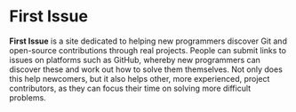 # First Issue

**First Issue** is a site dedicated to helping new programmers discover Git and open-source contributions through real projects. People can submit links to issues on platforms such as GitHub, whereby new programmers can discover these and work out how to solve them themselves. Not only does this help newcomers, but it also helps other, more experienced, project contributors, as they can focus their time on solving more difficult problems.
